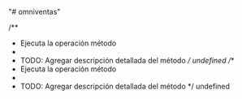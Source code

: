 "# omniventas" 

/**
 * Ejecuta la operación método
 * 
 * TODO: Agregar descripción detallada del método
 */
undefined
/**
 * Ejecuta la operación método
 * 
 * TODO: Agregar descripción detallada del método
 */
undefined